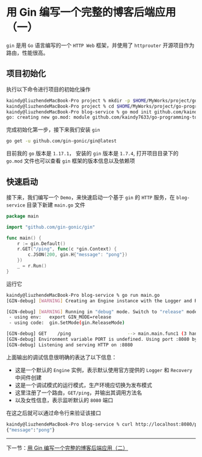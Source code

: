# 用 Gin 编写一个完整的博客后端应用（一）

`gin` 是用 `Go` 语言编写的一个 `HTTP Web` 框架，并使用了 `httprouter` 开源项目作为路由，性能很高。

## 项目初始化

执行以下命令进行项目的初始化操作

```bash
kaindy@liuzhendeMacBook-Pro project % mkdir -p $HOME/MyWorks/project/go-programming-tour-book/blog-service
kaindy@liuzhendeMacBook-Pro project % cd $HOME/MyWorks/project/go-programming-tour-book/blog-service
kaindy@liuzhendeMacBook-Pro blog-service % go mod init github.com/kaindy7633/go-programming-tour-book/blog-service
go: creating new go.mod: module github.com/kaindy7633/go-programming-tour-book/blog-service
```

完成初始化第一步，接下来我们安装 `gin`

```bash
go get -u github.com/gin-gonic/gin@latest
```

目前我的 `go` 版本是 `1.17.1`， 安装的 `gin` 版本是 `1.7.4`, 打开项目目录下的 `go.mod` 文件也可以查看 `gin` 框架的版本信息以及依赖项

## 快速启动

接下来，我们编写一个 `Demo`，来快速启动一个基于 `gin` 的 `HTTP` 服务，在 `blog-service` 目录下新建 `main.go` 文件

```go
package main

import "github.com/gin-gonic/gin"

func main() {
	r := gin.Default()
	r.GET("/ping", func(c *gin.Context) {
		c.JSON(200, gin.H{"message": "pong"})
	})
	_ = r.Run()
}
```

运行它

```bash
kaindy@liuzhendeMacBook-Pro blog-service % go run main.go
[GIN-debug] [WARNING] Creating an Engine instance with the Logger and Recovery middleware already attached.

[GIN-debug] [WARNING] Running in "debug" mode. Switch to "release" mode in production.
 - using env:   export GIN_MODE=release
 - using code:  gin.SetMode(gin.ReleaseMode)

[GIN-debug] GET    /ping                     --> main.main.func1 (3 handlers)
[GIN-debug] Environment variable PORT is undefined. Using port :8080 by default
[GIN-debug] Listening and serving HTTP on :8080
```

上面输出的调试信息很明确的表达了以下信息：

- 这是一个默认的 `Engine` 实例，表示默认使用官方提供的 `Logger` 和 `Recovery` 中间件创建
- 这是一个调试模式的运行模式，生产环境应切换为发布模式
- 这里注册了一个路由，`GET/ping`，并输出其调用方法名
- 以及女性信息，表示监听默认的 `8080` 端口

在这之后就可以通过命令行来验证该接口

```bash
kaindy@liuzhendeMacBook-Pro blog-service % curl http://localhost:8080/ping
{"message":"pong"}
```

---

下一节：[用 Gin 编写一个完整的博客后端应用（二）](https://github.com/kaindy7633/blog/blob/main/golang/%E7%94%A8Gin%E7%BC%96%E5%86%99%E4%B8%80%E4%B8%AA%E5%AE%8C%E6%95%B4%E7%9A%84%E5%8D%9A%E5%AE%A2%E5%90%8E%E7%AB%AF%E5%BA%94%E7%94%A8%EF%BC%88%E4%BA%8C%EF%BC%89.md)
